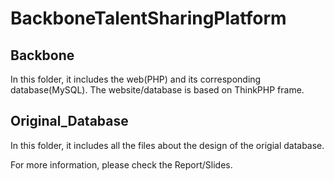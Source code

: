 # BackboneTalentSharingPlatform
## Backbone
In this folder, it includes the web(PHP) and its corresponding database(MySQL). The website/database is based on ThinkPHP frame. 
## Original_Database
In this folder, it includes all the files about the design of the origial database.

For more information, please check the Report/Slides.
